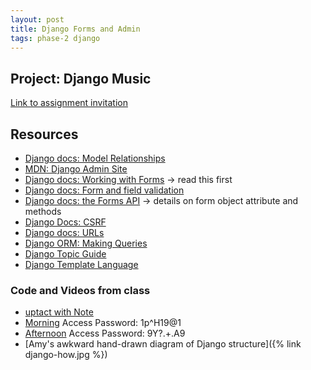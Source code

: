 ```yaml
---
layout: post
title: Django Forms and Admin
tags: phase-2 django
---
```



## Project: Django Music

[Link to assignment invitation](https://classroom.github.com/a/avVeWWup)

## Resources

* [Django docs: Model Relationships](https://docs.djangoproject.com/en/3.0/topics/db/models/#relationships)
* [MDN: Django Admin Site](https://developer.mozilla.org/en-US/docs/Learn/Server-side/Django/Admin_site)
* [Django docs: Working with Forms](https://docs.djangoproject.com/en/3.0/topics/forms/) -> read this first
* [Django docs: Form and field validation](https://docs.djangoproject.com/en/3.0/ref/forms/validation/)
* [Django docs: the Forms API](https://docs.djangoproject.com/en/3.0/ref/forms/api/) -> details on form object attribute and methods
* [Django Docs: CSRF](https://docs.djangoproject.com/en/3.0/ref/csrf/)
* [Django docs: URLs](https://docs.djangoproject.com/en/3.0/topics/http/urls/)
* [Django ORM: Making Queries](https://docs.djangoproject.com/en/3.0/topics/db/queries/)
* [Django Topic Guide](https://docs.djangoproject.com/en/3.0/topics/)
* [Django Template Language](https://docs.djangoproject.com/en/3.0/ref/templates/)

### Code and Videos from class

- [uptact with Note](https://github.com/momentum-team-2/examples/tree/master/django--uptact)
- [Morning](https://us02web.zoom.us/rec/share/-s0sLuz530ZOa7PV0XH-eawfLr-meaa81HMfrPYEzUZr7nk1Qtlc9LrxXGOC0-Hq) Access Password: 1p^H19@1
- [Afternoon](https://us02web.zoom.us/rec/share/4fwpJKGp6WdLX7PX6x7aeYUcEIn1eaa8gHIY-6IKyxtNQlLP61HrnYT7F_dX4_ch) Access Password: 9Y?.+.A9
- [Amy's awkward hand-drawn diagram of Django structure]({% link django-how.jpg %})
